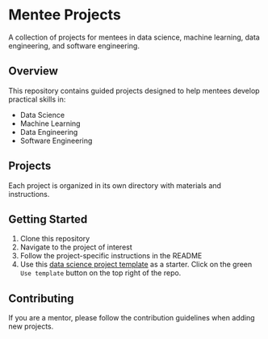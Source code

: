 # Mentee Projects

A collection of projects for mentees in data science, machine learning, data engineering, and software engineering.

## Overview

This repository contains guided projects designed to help mentees develop practical skills in:

- Data Science
- Machine Learning
- Data Engineering
- Software Engineering

## Projects

Each project is organized in its own directory with materials and instructions.

## Getting Started

1. Clone this repository
2. Navigate to the project of interest
3. Follow the project-specific instructions in the README
4. Use this [data science project template](https://github.com/adark-d/data-science-project-template) as a starter. Click on the green `Use template` button on the top right of the repo. 

## Contributing

If you are a mentor, please follow the contribution guidelines when adding new projects.